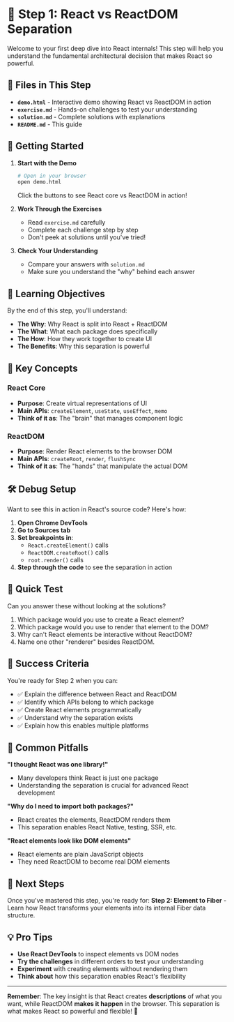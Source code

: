 # 🎯 Step 1: React vs ReactDOM Separation

Welcome to your first deep dive into React internals! This step will help you understand the fundamental architectural decision that makes React so powerful.

## 📁 Files in This Step

- **`demo.html`** - Interactive demo showing React vs ReactDOM in action
- **`exercise.md`** - Hands-on challenges to test your understanding
- **`solution.md`** - Complete solutions with explanations
- **`README.md`** - This guide

## 🚀 Getting Started

1. **Start with the Demo**
   ```bash
   # Open in your browser
   open demo.html
   ```
   Click the buttons to see React core vs ReactDOM in action!

2. **Work Through the Exercises**
   - Read `exercise.md` carefully
   - Complete each challenge step by step
   - Don't peek at solutions until you've tried!

3. **Check Your Understanding**
   - Compare your answers with `solution.md`
   - Make sure you understand the "why" behind each answer

## 🎯 Learning Objectives

By the end of this step, you'll understand:

- **The Why**: Why React is split into React + ReactDOM
- **The What**: What each package does specifically
- **The How**: How they work together to create UI
- **The Benefits**: Why this separation is powerful

## 🔑 Key Concepts

### React Core
- **Purpose**: Create virtual representations of UI
- **Main APIs**: `createElement`, `useState`, `useEffect`, `memo`
- **Think of it as**: The "brain" that manages component logic

### ReactDOM
- **Purpose**: Render React elements to the browser DOM
- **Main APIs**: `createRoot`, `render`, `flushSync`
- **Think of it as**: The "hands" that manipulate the actual DOM

## 🛠️ Debug Setup

Want to see this in action in React's source code? Here's how:

1. **Open Chrome DevTools**
2. **Go to Sources tab**
3. **Set breakpoints in**:
   - `React.createElement()` calls
   - `ReactDOM.createRoot()` calls
   - `root.render()` calls
4. **Step through the code** to see the separation in action

## 🧪 Quick Test

Can you answer these without looking at the solutions?

1. Which package would you use to create a React element?
2. Which package would you use to render that element to the DOM?
3. Why can't React elements be interactive without ReactDOM?
4. Name one other "renderer" besides ReactDOM.

## 🎉 Success Criteria

You're ready for Step 2 when you can:

- ✅ Explain the difference between React and ReactDOM
- ✅ Identify which APIs belong to which package
- ✅ Create React elements programmatically
- ✅ Understand why the separation exists
- ✅ Explain how this enables multiple platforms

## 🚧 Common Pitfalls

**"I thought React was one library!"**
- Many developers think React is just one package
- Understanding the separation is crucial for advanced React development

**"Why do I need to import both packages?"**
- React creates the elements, ReactDOM renders them
- This separation enables React Native, testing, SSR, etc.

**"React elements look like DOM elements"**
- React elements are plain JavaScript objects
- They need ReactDOM to become real DOM elements

## 🔗 Next Steps

Once you've mastered this step, you're ready for:
**Step 2: Element to Fiber** - Learn how React transforms your elements into its internal Fiber data structure.

## 💡 Pro Tips

- **Use React DevTools** to inspect elements vs DOM nodes
- **Try the challenges** in different orders to test your understanding
- **Experiment** with creating elements without rendering them
- **Think about** how this separation enables React's flexibility

---

**Remember**: The key insight is that React creates **descriptions** of what you want, while ReactDOM **makes it happen** in the browser. This separation is what makes React so powerful and flexible! 🚀 